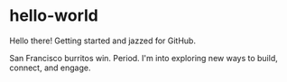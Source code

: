 # hello-world
Hello there!
Getting started and jazzed for GitHub.

San Francisco burritos win. Period.
I'm into exploring new ways to build, connect, and engage.

